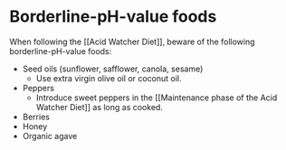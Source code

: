 # Borderline-pH-value foods

When following the [[Acid Watcher Diet]], beware of the following borderline-pH-value foods:

- Seed oils (sunflower, safflower, canola, sesame)
   - Use extra virgin olive oil or coconut oil.
- Peppers
   - Introduce sweet peppers in the [[Maintenance phase of the Acid Watcher Diet]] as long as cooked.
- Berries
- Honey
- Organic agave

